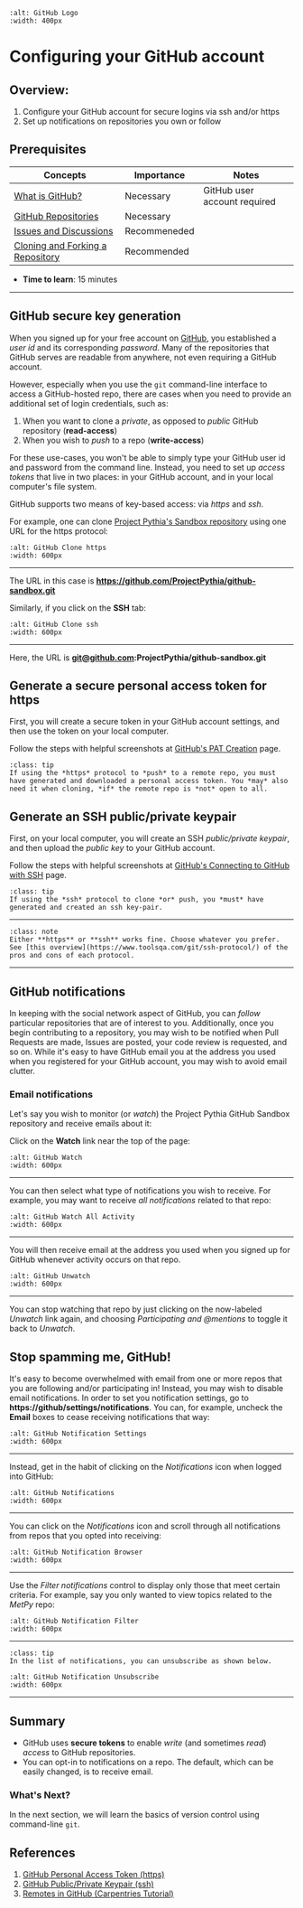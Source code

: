 ```{image} ../../images/GitHub-logo.png
:alt: GitHub Logo
:width: 400px
```

# Configuring your GitHub account

## Overview:

1. Configure your GitHub account for secure logins via ssh and/or https
1. Set up notifications on repositories you own or follow

## Prerequisites

| Concepts                                                   | Importance   | Notes                        |
| ---------------------------------------------------------- | ------------ | ---------------------------- |
| [What is GitHub?](what-is-github)                          | Necessary    | GitHub user account required |
| [GitHub Repositories](github-repos)                        | Necessary    |                              |
| [Issues and Discussions](github-issues)                    | Recommeneded |                              |
| [Cloning and Forking a Repository](github-cloning-forking) | Recommended  |                              |

- **Time to learn**: 15 minutes

---

## GitHub secure key generation

When you signed up for your free account on [GitHub](https://github.com), you established a _user id_ and its corresponding _password_. Many of the repositories that GitHub serves are readable from anywhere, not even requiring a GitHub account.

However, especially when you use the `git` command-line interface to access a GitHub-hosted repo, there are cases when you need to provide an additional set of login credentials, such as:

1. When you want to clone a _private_, as opposed to _public_ GitHub repository (**read-access**)
2. When you wish to _push_ to a repo (**write-access**)

For these use-cases, you won't be able to simply type your GitHub user id and password from the command line. Instead, you need to set up _access tokens_ that live in two places: in your GitHub account, and in your local computer's file system.

GitHub supports two means of key-based access: via _https_ and _ssh_.

For example, one can clone [Project Pythia's Sandbox repository](https://github.com/ProjectPythia/github-sandbox) using one URL for the https protocol:

```{image} ../../images/GitHub_Setup_Advanced_https_URL.png
:alt: GitHub Clone https
:width: 600px
```

---

The URL in this case is **https://github.com/ProjectPythia/github-sandbox.git**

Similarly, if you click on the **SSH** tab:

```{image} ../../images/GitHub_Setup_Advanced_ssh_URL.png
:alt: GitHub Clone ssh
:width: 600px
```

---

Here, the URL is **git@github.com:ProjectPythia/github-sandbox.git**

## Generate a secure personal access token for https

First, you will create a secure token in your GitHub account settings, and then use the token on your local computer.

Follow the steps with helpful screenshots at [GitHub's PAT Creation](https://docs.github.com/en/authentication/keeping-your-account-and-data-secure/creating-a-personal-access-token) page.

```{admonition} Tip:
:class: tip
If using the *https* protocol to *push* to a remote repo, you must have generated and downloaded a personal access token. You *may* also need it when cloning, *if* the remote repo is *not* open to all.
```

## Generate an SSH public/private keypair

First, on your local computer, you will create an SSH _public/private keypair_, and then upload the _public key_ to your GitHub account.

Follow the steps with helpful screenshots at [GitHub's Connecting to GitHub with SSH](https://docs.github.com/en/github/authenticating-to-github/connecting-to-github-with-ssh) page.

```{admonition} Tip:
:class: tip
If using the *ssh* protocol to clone *or* push, you *must* have generated and created an ssh key-pair.
```

---

```{admonition} HTTPS vs SSH: Either is fine!
:class: note
Either **https** or **ssh** works fine. Choose whatever you prefer. See [this overview](https://www.toolsqa.com/git/ssh-protocol/) of the pros and cons of each protocol.
```

---

## GitHub notifications

In keeping with the social network aspect of GitHub, you can _follow_ particular repositories that are of interest to you. Additionally, once you begin contributing to a repository, you may wish to be notified when Pull Requests are made, Issues are posted, your code review is requested, and so on. While it's easy to have GitHub email you at the address you used when you registered for your GitHub account, you may wish to avoid email clutter.

### Email notifications

Let's say you wish to monitor (or _watch_) the Project Pythia GitHub Sandbox repository and receive emails about it:

Click on the **Watch** link near the top of the page:

```{image} ../../images/GitHub_Setup_Advanced_Watch.png
:alt: GitHub Watch
:width: 600px
```

---

You can then select what type of notifications you wish to receive. For example, you may want to receive _all notifications_ related to that repo:

```{image} ../../images/GitHub_Setup_Advanced_Watch_All_Activity.png
:alt: GitHub Watch All Activity
:width: 600px
```

---

You will then receive email at the address you used when you signed up for GitHub whenever activity occurs on that repo.

```{image} ../../images/GitHub_Setup_Advanced_Unwatch.png
:alt: GitHub Unwatch
:width: 600px
```

---

You can stop watching that repo by just clicking on the now-labeled _Unwatch_ link again, and choosing _Participating and @mentions_ to toggle it back to _Unwatch_.

## Stop spamming me, GitHub!

It's easy to become overwhelmed with email from one or more repos that you are following and/or participating in! Instead, you may wish to disable email notifications.
In order to set you notification settings, go to **https://github/settings/notifications**. You can, for example, uncheck the **Email** boxes to cease receiving notifications that way:

```{image} ../../images/GitHub_Setup_Advanced_Notification_Settings.png
:alt: GitHub Notification Settings
:width: 600px
```

---

Instead, get in the habit of clicking on the _Notifications_ icon when logged into GitHub:

```{image} ../../images/GitHub_Setup_Advanced_Notifications.png
:alt: GitHub Notifications
:width: 600px
```

---

You can click on the _Notifications_ icon and scroll through all notifications from repos that you opted into receiving:

```{image} ../../images/GitHub_Setup_Advanced_Notifications_Browser.png
:alt: GitHub Notification Browser
:width: 600px
```

---

Use the _Filter notifications_ control to display only those that meet certain criteria. For example, say you only wanted to view topics related to the _MetPy_ repo:

```{image} ../../images/GitHub_Setup_Advanced_Notification_Filter.png
:alt: GitHub Notification Filter
:width: 600px
```

---

```{admonition} Tip:
:class: tip
In the list of notifications, you can unsubscribe as shown below.
```

```{image} ../../images/GitHub_Setup_Advanced_Notifications_Unsubscribe.png
:alt: GitHub Notification Unsubscribe
:width: 600px
```

---

## Summary

- GitHub uses **secure tokens** to enable _write_ (and sometimes _read_) _access_ to GitHub repositories.
- You can opt-in to notifications on a repo. The default, which can be easily changed, is to receive email.

### What's Next?

In the next section, we will learn the basics of version control using command-line `git`.

## References

1. [GitHub Personal Access Token (https)](https://docs.github.com/en/authentication/keeping-your-account-and-data-secure/creating-a-personal-access-token)
1. [GitHub Public/Private Keypair (ssh)](https://docs.github.com/en/github/authenticating-to-github/connecting-to-github-with-ssh)
1. [Remotes in GitHub (Carpentries Tutorial)](https://swcarpentry.github.io/git-novice/07-github/index.html)
